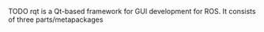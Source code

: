 TODO rqt is a Qt-based framework for GUI development for ROS. It consists of three parts/metapackages